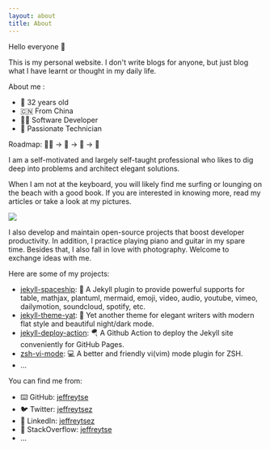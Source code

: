 ```yaml
---
layout: about
title: About
---
```


Hello everyone 👋

This is my personal website. I don't write blogs for anyone, but just
blog what I have learnt or thought in my daily life.

About me :

- 🧑 32 years old
- 🇨🇳 From China
- 👨‍💻 Software Developer
- 🔨 Passionate Technician

Roadmap: 👨‍💻 -> 🎸 -> 🎹 -> 📸

I am a self-motivated and largely self-taught professional who likes to
dig deep into problems and architect elegant solutions.

When I am not at the keyboard, you will likely find me surfing or lounging
on the beach with a good book. If you are interested in knowing more, read my
articles or take a look at my pictures.

![](https://ghchart.rshah.org/jeffreytse)

I also develop and maintain open-source projects that boost developer
productivity. In addition, I practice playing piano and guitar in my spare
time. Besides that, I also fall in love with photography. Welcome to exchange
ideas with me.

Here are some of my projects:

- [jekyll-spaceship](https://github.com/jeffreytse/jekyll-spaceship): 🚀 A Jekyll plugin to provide powerful supports for table, mathjax, plantuml, mermaid, emoji, video, audio, youtube, vimeo, dailymotion, soundcloud, spotify, etc.
- [jekyll-theme-yat](https://github.com/jeffreytse/jekyll-theme-yat): 🎨 Yet another theme for elegant writers with modern flat style and beautiful night/dark mode.
- [jekyll-deploy-action](https://github.com/jeffreytse/jekyll-deploy-action): 🪂 A Github Action to deploy the Jekyll site conveniently for GitHub Pages.
- [zsh-vi-mode](https://github.com/jeffreytse/zsh-vi-mode): 💻 A better and friendly vi(vim) mode plugin for ZSH.
- ...

You can find me from:

- ⌨️ GitHub: [jeffreytse](https://github.com/jeffreytse)
- 🐦 Twitter: [jeffreytsez](https://twitter.com/jeffreytsez)
- 💼 LinkedIn: [jeffreytsez](https://linkedin.com/in/jeffreytsez)
- 🙋 StackOverflow: [jeffreytse](https://stackoverflow.com/users/12029031/jeffreytse)
- ...

